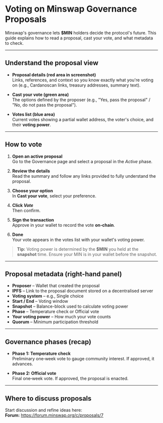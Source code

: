 # Voting on Minswap Governance Proposals

Minswap's governance lets **$MIN** holders decide the protocol's future. This guide explains how to read a proposal, cast your vote, and what metadata to check.

---

## Understand the proposal view

- **Proposal details (red area in screenshot)**  
  Links, references, and context so you know exactly what you're voting on (e.g., Cardanoscan links, treasury addresses, summary text).

- **Cast your vote (green area)**  
  The options defined by the proposer (e.g., "Yes, pass the proposal" / "No, do not pass the proposal").

- **Votes list (blue area)**  
  Current votes showing a partial wallet address, the voter's choice, and their **voting power**.

---

## How to vote

1. **Open an active proposal**  
   Go to the Governance page and select a proposal in the *Active* phase.

2. **Review the details**  
   Read the summary and follow any links provided to fully understand the proposal.

3. **Choose your option**  
   In **Cast your vote**, select your preference.

4. **Click _Vote_**  
   Then confirm.

5. **Sign the transaction**  
   Approve in your wallet to record the vote **on‑chain**.

6. **Done**  
   Your vote appears in the votes list with your wallet's voting power.

> **Tip:** Voting power is determined by the **$MIN** you held at the **snapshot** time. Ensure your MIN is in your wallet before the snapshot.

---

## Proposal metadata (right-hand panel)

- **Proposer** – Wallet that created the proposal
- **IPFS** – Link to the proposal document stored on a decentralised server
- **Voting system** – e.g., Single choice
- **Start / End** – Voting window
- **Snapshot** – Balance-block used to calculate voting power
- **Phase** – Temperature check or Official vote
- **Your voting power** – How much your vote counts
- **Quorum** – Minimum participation threshold

---

## Governance phases (recap)

- **Phase 1: Temperature check**  
  Preliminary one‑week vote to gauge community interest. If approved, it advances.

- **Phase 2: Official vote**  
  Final one‑week vote. If approved, the proposal is enacted.

---

## Where to discuss proposals

Start discussion and refine ideas here:  
**Forum:** https://forum.minswap.org/c/proposals/7
